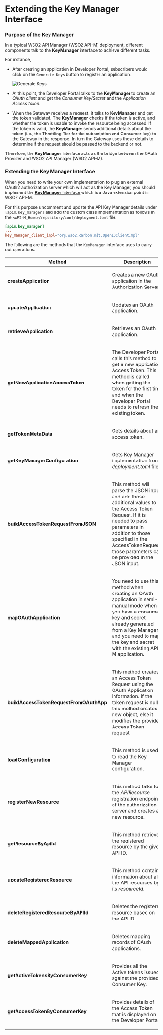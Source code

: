 # Extending the Key Manager Interface

### Purpose of the Key Manager

In a typical WSO2 API Manager (WSO2 API-M) deployment, different components talk to the **KeyManager** interface to achieve different tasks. 

For instance,

-   After creating an application in Developer Portal, subscribers would click on the `Generate Keys` button to register an application. 

    ![Generate Keys]({{base_path}}/assets/img/learn/extensions/KeyManagerInterface/generate-keys-button.png)

-   At this point, the Developer Portal talks to the **KeyManager** to create an *OAuth client* and get the *Consumer Key/Secret* and the *Application Access token*.

-   When the Gateway receives a request, it talks to **KeyManager** and get the token validated. The **KeyManager** checks if the token is active, and whether the token is usable to invoke the resource being accessed. If the token is valid, the **KeyManager** sends additional details about the token (i.e., the Throttling Tier for the subscription and Consumer key) to the Gateway in the response. In turn the Gateway uses these details to determine if the request should be passed to the backend or not.

Therefore, the **KeyManager** interface acts as the bridge between the OAuth Provider and WSO2 API Manager (WSO2 API-M).

### Extending the Key Manager Interface

When you need to write your own implementation to plug an external OAuth2 authorization server which will act as the Key Manager, you should implement the [**KeyManager** interface](https://github.com/wso2/carbon-apimgt/blob/master/components/apimgt/org.wso2.carbon.apimgt.api/src/main/java/org/wso2/carbon/apimgt/api/model/KeyManager.java) which is a Java extension point in WSO2 API-M.

For this purpose uncomment and update the API Key Manager details under `[apim.key_manager]` and add the custom class implementation as follows in the `<API-M_Home>/repository/conf/deployment.toml` file.

``` toml
[apim.key_manager]
...
key_manager_client_impl="org.wso2.carbon.mit.OpenIDClientImpl"
```

The following are the methods that the `KeyManager` interface uses to carry out operations.

<table>
<colgroup>
<col width="30%" />
<col width="70%" />
</colgroup>
<thead>
<tr class="header">
<th>Method</th>
<th>Description</th>
</tr>
</thead>
<tbody>
<tr class="odd">
<td><strong>createApplication</strong></td>
<td><p>Creates a new OAuth application in the Authorization Server.</p></td>
</tr>
<tr class="even">
<td><strong>updateApplication</strong></td>
<td><p>Updates an OAuth application.</p></td>
</tr>
<tr class="odd">
<td><strong>retrieveApplication</strong></td>
<td><p>Retrieves an OAuth application.</p></td>
</tr>
<tr class="even">
<td><strong>getNewApplicationAccessToken</strong></td>
<td><p>The Developer Portal calls this method to get a new application Access Token. This method is called when getting the token for the first time and when the Developer Portal needs to refresh the existing token.
</p></td>
</tr>
<tr class="odd">
<td><strong>getTokenMetaData</strong></td>
<td><p>Gets details about an access token.</p></td>
</tr>
<tr class="even">
<td><strong>getKeyManagerConfiguration</strong></td>
<td><p>Gets Key Manager implementation from <i>deployment.toml</i> file.</p></td>
</tr>
<tr class="odd">
<td><strong>buildAccessTokenRequestFromJSON</strong></td>
<td><p>This method will parse the JSON input and add those additional values to the Access Token Request. If it is needed to pass parameters in addition to those specified in the AccessTokenRequest, those parameters can be provided in the JSON input.</p></td>
</tr>
<tr class="even">
<td><strong>mapOAuthApplication</strong></td>
<td><p>You need to use this method when creating an OAuth application in semi-manual mode when you have a consumer key and secret already generated 
from a Key Manager and you need to map the key and secret with the existing API-M application.</p></td>
</tr>
<tr class="odd">
<td><strong>buildAccessTokenRequestFromOAuthApp</strong></td>
<td><p>This method creates an Access Token Request using the OAuth Application information. If the token request is null, this method creates a new object, else it modifies the provided Access Token request.</p></td>
</tr>
<tr class="even">
<td><strong>loadConfiguration</strong></td>
<td><p>This method is used to read the Key Manager configuration.</p></td>
</tr>
<tr class="odd">
<td><strong>registerNewResource</strong></td>
<td><p>This method talks to the <i>APIResource</i> registration endpoint of the authorization server and creates a new resource.</p></td>
</tr>
<tr class="even">
<td><strong>getResourceByApiId</strong></td>
<td><p>This method retrieves the registered resource by the given API ID.</p></td>
</tr>
<tr class="odd">
<td><strong>updateRegisteredResource</strong></td>
<td><p>This method contains information about all the API resources by its <i>resourceId</i>.</p></td>
</tr>
<tr class="even">
<td><strong>deleteRegisteredResourceByAPIId</strong></td>
<td><p>Deletes the registered resource based on the API ID.</p></td>
</tr>
<tr class="odd">
<td><strong>deleteMappedApplication</strong></td>
<td><p>Deletes mapping records of OAuth applications.</p></td>
</tr>
<tr class="even">
<td><strong>getActiveTokensByConsumerKey</strong></td>
<td><p>Provides all the Active tokens issued against the provided Consumer Key.</p></td>
</tr>
<tr class="odd">
<td><strong>getAccessTokenByConsumerKey</strong></td>
<td><p>Provides details of the Access Token that is displayed on the Developer Portal.</p></td>
</tr>
</tbody>
</table>
